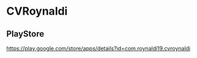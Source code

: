 # CVRoynaldi

PlayStore
---------
https://play.google.com/store/apps/details?id=com.roynaldi19.cvroynaldi
